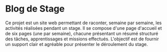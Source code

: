 # Blog de Stage

Ce projet est un site web permettant de raconter, semaine par semaine, les activités réalisées pendant un stage. Il se compose d'une page d'accueil et de six pages (une par semaine), chacune présentant un résumé structuré des tâches, apprentissages et missions effectués.
L'objectif est de fournir un support clair et agréable pour présenter le déroulement du stage.
